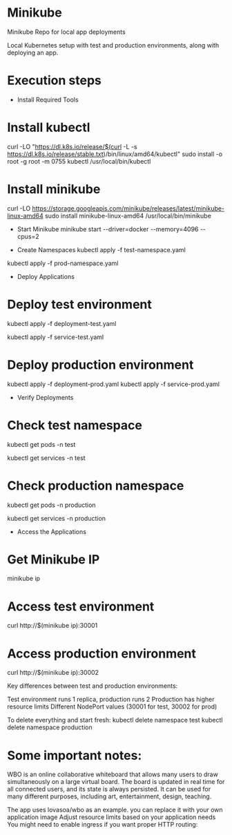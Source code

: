 # Minikube
Minikube Repo for local app deployments

Local Kubernetes setup with test and production environments, along with deploying an app.

# Execution steps

- Install Required Tools
# Install kubectl
curl -LO "https://dl.k8s.io/release/$(curl -L -s https://dl.k8s.io/release/stable.txt)/bin/linux/amd64/kubectl"
sudo install -o root -g root -m 0755 kubectl /usr/local/bin/kubectl

# Install minikube
curl -LO https://storage.googleapis.com/minikube/releases/latest/minikube-linux-amd64
sudo install minikube-linux-amd64 /usr/local/bin/minikube

- Start Minikube
minikube start --driver=docker --memory=4096 --cpus=2

- Create Namespaces
kubectl apply -f test-namespace.yaml

kubectl apply -f prod-namespace.yaml

- Deploy Applications
# Deploy test environment
kubectl apply -f deployment-test.yaml

kubectl apply -f service-test.yaml

# Deploy production environment
kubectl apply -f deployment-prod.yaml
kubectl apply -f service-prod.yaml

- Verify Deployments
# Check test namespace
kubectl get pods -n test

kubectl get services -n test

# Check production namespace
kubectl get pods -n production

kubectl get services -n production

- Access the Applications
# Get Minikube IP
minikube ip

# Access test environment
curl http://$(minikube ip):30001

# Access production environment
curl http://$(minikube ip):30002

Key differences between test and production environments:

Test environment runs 1 replica, production runs 2
Production has higher resource limits
Different NodePort values (30001 for test, 30002 for prod)

To delete everything and start fresh:
kubectl delete namespace test
kubectl delete namespace production

# Some important notes:

WBO is an online collaborative whiteboard that allows many users to draw simultaneously on a large virtual board. The board is updated in real time for all connected users, and its state is always persisted. It can be used for many different purposes, including art, entertainment, design, teaching.

The app uses lovasoa/wbo as an example.  you can replace it with your own application image
Adjust resource limits based on your application needs
You might need to enable ingress if you want proper HTTP routing: